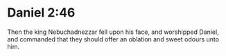 # Daniel 2:46

Then the king Nebuchadnezzar fell upon his face, and worshipped Daniel, and commanded that they should offer an oblation and sweet odours unto him.